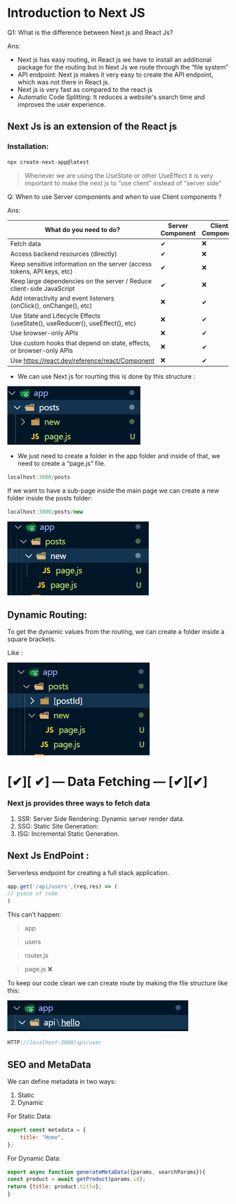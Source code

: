 # Introduction to Next JS

Q1: What is the difference between Next js and React Js?

Ans: 

- Next js has easy routing, in React js we have to install an additional package for the routing but in Next Js we route through the “file system”
- API endpoint: Next js makes it very easy to create the API endpoint, which was not there in React js.
- Next js is very fast as compared to the react js
- Automatic Code Splitting: It reduces a website's search time and improves the user experience.

## Next Js is an extension of the React js

### Installation:

```jsx
npx create-next-app@latest
```

> Whenever we are using the UseState or other UseEffect it is very important to make the next js to “use client” instead of “server side”
> 

Q: When to use Server components and when to use Client components ?

Ans: 

| What do you need to do? | Server Component | Client Component |
| --- | --- | --- |
| Fetch data | ✔ | ❌ |
| Access backend resources (directly) | ✔ | ❌ |
| Keep sensitive information on the server (access tokens, API keys, etc) | ✔ | ❌ |
| Keep large dependencies on the server / Reduce client-side JavaScript | ✔ | ❌ |
| Add interactivity and event listeners (onClick(), onChange(), etc) | ❌ | ✔ |
| Use State and Lifecycle Effects (useState(), useReducer(), useEffect(), etc) | ❌ | ✔ |
| Use browser-only APIs | ❌ | ✔ |
| Use custom hooks that depend on state, effects, or browser-only APIs | ❌ | ✔ |
| Use https://react.dev/reference/react/Component | ❌ | ✔ |

- We can use Next  js for rourting this is done by this structure :

![Untitled](Introduction%20to%20Next%20JS%204b84c9e4577044578c9e6bb08b46463c/Untitled.png)

- We just need to create a folder in the app folder and inside of that, we need to create a “page.js” file.

```jsx
localhost:3000/posts
```

If we want to have a sub-page inside the main page we can create a new folder inside the posts folder:

```jsx
localhost:3000/posts/new
```

![Untitled](Introduction%20to%20Next%20JS%204b84c9e4577044578c9e6bb08b46463c/Untitled%201.png)

## Dynamic Routing:

To get the dynamic values from the routing, we can create a folder inside a square brackets.

Like : 

![Untitled](Introduction%20to%20Next%20JS%204b84c9e4577044578c9e6bb08b46463c/Untitled%202.png)

# [✔][ ✔] — Data Fetching — [✔][✔]

### Next js provides three ways to fetch data

1. SSR: Server Side Rendering: Dynamic server render data.
2. SSG: Static Site Generation: 
3. ISG: Incremental Static Generation.

## Next Js EndPoint :

Serverless endpoint for creating a full stack application.

```jsx
app.get('/api/users',(req,res) => (
// piece of code
)
```

This can’t happen:

>app

> users

>router.js

>page.js ❌

To keep our code clean we can create route by making the file structure like this:

![Untitled](Introduction%20to%20Next%20JS%204b84c9e4577044578c9e6bb08b46463c/Untitled%203.png)

```jsx
HTTP://localhost:3000/api/user
```

## SEO and MetaData

We can  define metadata  in two ways:

1. Static 
2. Dynamic

For Static Data:

```jsx
export const metadata = {
	title: "Home",
};
```

For Dynamic Data:

```jsx
export async function generateMetaData({params, searchParams}){
const product = await getProduct(params.id);
return {title: product.title};
}
```
